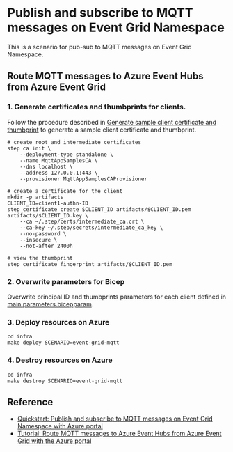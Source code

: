 # Publish and subscribe to MQTT messages on Event Grid Namespace

This is a scenario for pub-sub to MQTT messages on Event Grid Namespace.

## Route MQTT messages to Azure Event Hubs from Azure Event Grid

### 1. Generate certificates and thumbprints for clients.

Follow the procedure described in [Generate sample client certificate and thumbprint](https://learn.microsoft.com/en-us/azure/event-grid/mqtt-publish-and-subscribe-portal#generate-sample-client-certificate-and-thumbprint) to generate a sample client certificate and thumbprint.

```shell
# create root and intermediate certificates
step ca init \
    --deployment-type standalone \
    --name MqttAppSamplesCA \
    --dns localhost \
    --address 127.0.0.1:443 \
    --provisioner MqttAppSamplesCAProvisioner

# create a certificate for the client
mkdir -p artifacts
CLIENT_ID=client1-authn-ID
step certificate create $CLIENT_ID artifacts/$CLIENT_ID.pem artifacts/$CLIENT_ID.key \
    --ca ~/.step/certs/intermediate_ca.crt \
    --ca-key ~/.step/secrets/intermediate_ca_key \
    --no-password \
    --insecure \
    --not-after 2400h

# view the thumbprint
step certificate fingerprint artifacts/$CLIENT_ID.pem
```

### 2. Overwrite parameters for Bicep

Overwrite principal ID and thumbprints parameters for each client defined in [main.parameters.bicepparam](./main.parameters.bicepparam).

### 3. Deploy resources on Azure

```shell
cd infra
make deploy SCENARIO=event-grid-mqtt
```

### 4. Destroy resources on Azure

```shell
cd infra
make destroy SCENARIO=event-grid-mqtt
```

## Reference

- [Quickstart: Publish and subscribe to MQTT messages on Event Grid Namespace with Azure portal](https://learn.microsoft.com/en-us/azure/event-grid/mqtt-publish-and-subscribe-portal)
- [Tutorial: Route MQTT messages to Azure Event Hubs from Azure Event Grid with the Azure portal](https://learn.microsoft.com/en-us/azure/event-grid/mqtt-routing-to-event-hubs-portal)

